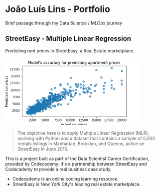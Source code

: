 # João Luís Lins - Portfolio 
Brief passage through my Data Science / MLOps journey

## StreetEasy - Multiple Linear Regression
Predicting rent prices in StreetEasy, a Real Estate marketplace.

![Image of model's accuracy](https://github.com/Joaoluislins/StreetEasy_Codecademy/blob/a50384c7ff64e3e209deb4723bdedd0f820c45da/predictedvsactual.png)

> The objective here is to apply Multiple Linear Regression (MLR), working with Python and a dataset that contains a sample of 5,000 rentals listings in Manhattan, Brooklyn, and Queens, active on StreetEasy in June 2016.

This is a project built as part of the Data Scientist Career Certification, provided by Codecademy. It's a partnership between StreetEasy and Codecademy to provide a real business case study.

* Codecademy is an online coding learning resource. 
* StreetEasy is New York City's leading real estate marketplace.




